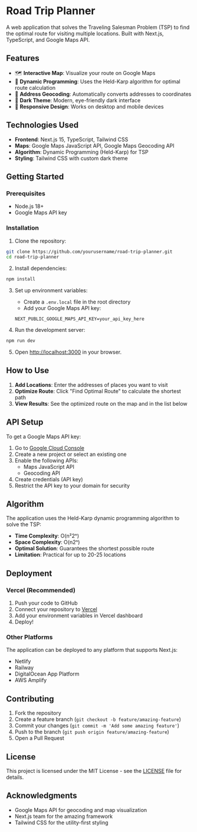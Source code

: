 # Road Trip Planner

A web application that solves the Traveling Salesman Problem (TSP) to find the optimal route for visiting multiple locations. Built with Next.js, TypeScript, and Google Maps API.

## Features

- 🗺️ **Interactive Map**: Visualize your route on Google Maps
- 🧮 **Dynamic Programming**: Uses the Held-Karp algorithm for optimal route calculation
- 📍 **Address Geocoding**: Automatically converts addresses to coordinates
- 🎨 **Dark Theme**: Modern, eye-friendly dark interface
- 📱 **Responsive Design**: Works on desktop and mobile devices

## Technologies Used

- **Frontend**: Next.js 15, TypeScript, Tailwind CSS
- **Maps**: Google Maps JavaScript API, Google Maps Geocoding API
- **Algorithm**: Dynamic Programming (Held-Karp) for TSP
- **Styling**: Tailwind CSS with custom dark theme

## Getting Started

### Prerequisites

- Node.js 18+ 
- Google Maps API key

### Installation

1. Clone the repository:
```bash
git clone https://github.com/yourusername/road-trip-planner.git
cd road-trip-planner
```

2. Install dependencies:
```bash
npm install
```

3. Set up environment variables:
   - Create a `.env.local` file in the root directory
   - Add your Google Maps API key:
   ```
   NEXT_PUBLIC_GOOGLE_MAPS_API_KEY=your_api_key_here
   ```

4. Run the development server:
```bash
npm run dev
```

5. Open [http://localhost:3000](http://localhost:3000) in your browser.

## How to Use

1. **Add Locations**: Enter the addresses of places you want to visit
2. **Optimize Route**: Click "Find Optimal Route" to calculate the shortest path
3. **View Results**: See the optimized route on the map and in the list below

## API Setup

To get a Google Maps API key:

1. Go to [Google Cloud Console](https://console.cloud.google.com/)
2. Create a new project or select an existing one
3. Enable the following APIs:
   - Maps JavaScript API
   - Geocoding API
4. Create credentials (API key)
5. Restrict the API key to your domain for security

## Algorithm

The application uses the Held-Karp dynamic programming algorithm to solve the TSP:

- **Time Complexity**: O(n²2ⁿ)
- **Space Complexity**: O(n2ⁿ)
- **Optimal Solution**: Guarantees the shortest possible route
- **Limitation**: Practical for up to 20-25 locations

## Deployment

### Vercel (Recommended)

1. Push your code to GitHub
2. Connect your repository to [Vercel](https://vercel.com)
3. Add your environment variables in Vercel dashboard
4. Deploy!

### Other Platforms

The application can be deployed to any platform that supports Next.js:
- Netlify
- Railway
- DigitalOcean App Platform
- AWS Amplify

## Contributing

1. Fork the repository
2. Create a feature branch (`git checkout -b feature/amazing-feature`)
3. Commit your changes (`git commit -m 'Add some amazing feature'`)
4. Push to the branch (`git push origin feature/amazing-feature`)
5. Open a Pull Request

## License

This project is licensed under the MIT License - see the [LICENSE](LICENSE) file for details.

## Acknowledgments

- Google Maps API for geocoding and map visualization
- Next.js team for the amazing framework
- Tailwind CSS for the utility-first styling

